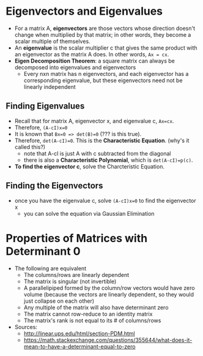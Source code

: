 # Eigenvectors and Eigenvalues
* For a matrix A, **eigenvectors** are those vectors whose direction doesn't change when multiplied by that matrix; in other words, they become a scalar multiple of themselves.
* An **eigenvalue** is the scalar multiplier c that gives the same product with an eigenvector as the matrix A does. In other words, `Ax = cx`.
* **Eigen Decomposition Theorem**: a square matrix can always be decomposed into eigenvalues and eigenvectors
	* Every nxn matrix has n eigenvectors, and each eigenvector has a corresponding eigenvalue, but these eigenvectors need not be linearly independent

## Finding Eigenvalues
* Recall that for matrix A, eigenvector x, and eigenvalue c, `Ax=cx`.
* Therefore, `(A-cI)x=0`
* It is known that `Bx=0 => det(B)=0` (??? is this true).
* Therefore, `det(A-cI)=0`. This is the **Characteristic Equation**. (why's it called this?)
	* note that A-cI is just A with c subtracted from the diagonal
	* there is also a **Characteristic Polynomial**, which is `det(A-cI)=p(c)`.
* **To find the eigenvector c**, solve the Charcteristic Equation.

## Finding the Eigenvectors
* once you have the eigenvalue c, solve `(A-cI)x=0` to find the eigenvector x
	* you can solve the equation via Gaussian Elimination

# Properties of Matrices with Determinant 0
* The following are equivalent
	* The columns/rows are linearly dependent
	* The matrix is singular (not invertible)
	* A parallelipiped formed by the column/row vectors would have zero volume (because the vectors are linearly dependent, so they would just collapse on each other)
	* Any multiple of the matrix will also have determinant zero
	* The matrix cannot row-reduce to an identity matrix
	* The matrix's rank is not equal to its # of columns/rows
* Sources:
	* http://linear.ups.edu/html/section-PDM.html
	* https://math.stackexchange.com/questions/355644/what-does-it-mean-to-have-a-determinant-equal-to-zero
